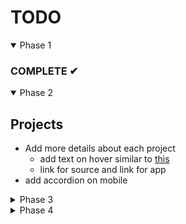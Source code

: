 # TODO

<details open>

  <summary>Phase 1</summary>

### COMPLETE ✔︎

</details>

<details open>

  <summary>Phase 2</summary>

## Projects

- Add more details about each project
  - add text on hover similar to [this](https://mattfarley.ca/)
  - link for source and link for app
- add accordion on mobile

</details>

<details>

  <summary>Phase 3</summary>

## React

- Migrate to React (Create React App)
- Add testing

## Nav

- Add a light mode toggle

## Blog

- Add pagination

</details>

<details>

  <summary>Phase 4</summary>

- Port to Gatsby
- Create a backend with [Netlify Functions](https://www.joshwcomeau.com/gatsby/using-netlify-functions-with-gatsby)?
</details>
